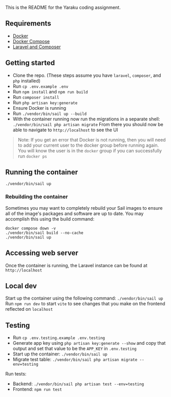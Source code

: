 This is the README for the Yaraku coding assignment.

## Requirements

- [Docker](https://docs.docker.com/install)
- [Docker Compose](https://docs.docker.com/compose/install)
- [Laravel and Composer](https://laravel.com/docs/12.x/installation#installing-php)

## Getting started

- Clone the repo. (These steps assume you have `laravel`, `composer`, and `php` installed)
- Run `cp .env.example .env`
- Run `npm install` and `npm run build`
- Run `composer install`
- Run `php artisan key:generate`
- Ensure Docker is running
- Run `./vendor/bin/sail up --build`
- With the container running now run the migrations in a separate shell: `./vendor/bin/sail php artisan migrate`
  From there you should now be able to navigate to `http://localhost` to see the UI

> Note: If you get an error that Docker is not running, then you will need to add your current user to the docker group before running again. You will know the user is in the `docker` group if you can successfully run `docker ps`

## Running the container

`./vendor/bin/sail up`

### Rebuilding the container

Sometimes you may want to completely rebuild your Sail images to ensure all of the image's packages and software are up to date. You may accomplish this using the build command:

`docker compose down -v`  
`./vendor/bin/sail build --no-cache`  
`./vendor/bin/sail up`

## Accessing web server

Once the container is running, the Laravel instance can be found at `http://localhost`

## Local dev

Start up the container using the following command: `./vendor/bin/sail up`  
Run `npm run dev` to start `vite` to see changes that you make on the frontend reflected on `localhost`

## Testing

- Run `cp .env.testing.example .env.testing`
- Generate app key using `php artisan key:generate --show` and copy that output and set that value to be the `APP_KEY` in `.env.testing`
- Start up the container: `./vendor/bin/sail up`
- Migrate test table: `./vendor/bin/sail php artisan migrate --env=testing`

Run tests:

- Backend: `./vendor/bin/sail php artisan test --env=testing`
- Frontend: `npm run test`
